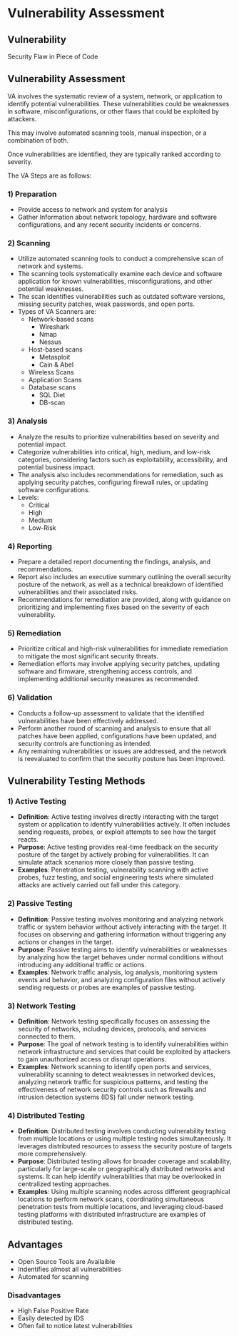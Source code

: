 # Vulnerability Assessment

## Vulnerability

Security Flaw in Piece of Code

## Vulnerability Assessment

VA involves the systematic review of a system, network, or application to identify potential vulnerabilities. These vulnerabilities could be weaknesses in software, misconfigurations, or other flaws that could be exploited by attackers.

This may involve automated scanning tools, manual inspection, or a combination of both.

Once vulnerabilities are identified, they are typically ranked according to severity.

The VA Steps are as follows:

### 1) Preparation

* Provide access to network and system for analysis
* Gather Information about network topology, hardware and software configurations, and any recent security incidents or concerns.

### 2) Scanning

* Utilize automated scanning tools to conduct a comprehensive scan of network and systems.
* The scanning tools systematically examine each device and software application for known vulnerabilities, misconfigurations, and other potential weaknesses.
* The scan identifies vulnerabilities such as outdated software versions, missing security patches, weak passwords, and open ports.
* Types of VA Scanners are:
  * Network-based scans
    * Wireshark
    * Nmap
    * Nessus
  * Host-based scans
    * Metasploit
    * Cain & Abel
  * Wireless Scans
  * Application Scans
  * Database scans
    * SQL Diet
    * DB-scan

### 3) Analysis

* Analyze the results to prioritize vulnerabilities based on severity and potential impact.
* Categorize vulnerabilities into critical, high, medium, and low-risk categories, considering factors such as exploitability, accessibility, and potential business impact.
* The analysis also includes recommendations for remediation, such as applying security patches, configuring firewall rules, or updating software configurations.
* Levels:
  * Critical
  * High
  * Medium
  * Low-Risk

### 4) Reporting

* Prepare a detailed report documenting the findings, analysis, and recommendations.
* Report also includes an executive summary outlining the overall security posture of the network, as well as a technical breakdown of identified vulnerabilities and their associated risks.
* Recommendations for remediation are provided, along with guidance on prioritizing and implementing fixes based on the severity of each vulnerability.

### 5) Remediation

* Prioritize critical and high-risk vulnerabilities for immediate remediation to mitigate the most significant security threats.
* Remediation efforts may involve applying security patches, updating software and firmware, strengthening access controls, and implementing additional security measures as recommended.

### 6) Validation

* Conducts a follow-up assessment to validate that the identified vulnerabilities have been effectively addressed.
* Perform another round of scanning and analysis to ensure that all patches have been applied, configurations have been updated, and security controls are functioning as intended.
* Any remaining vulnerabilities or issues are addressed, and the network is reevaluated to confirm that the security posture has been improved.

## Vulnerability Testing Methods

### 1) Active Testing

* **Definition**: Active testing involves directly interacting with the target system or application to identify vulnerabilities actively. It often includes sending requests, probes, or exploit attempts to see how the target reacts.
* **Purpose**: Active testing provides real-time feedback on the security posture of the target by actively probing for vulnerabilities. It can simulate attack scenarios more closely than passive testing.
* **Examples**: Penetration testing, vulnerability scanning with active probes, fuzz testing, and social engineering tests where simulated attacks are actively carried out fall under this category.

### 2) Passive Testing

* **Definition**: Passive testing involves monitoring and analyzing network traffic or system behavior without actively interacting with the target. It focuses on observing and gathering information without triggering any actions or changes in the target.
* **Purpose**: Passive testing aims to identify vulnerabilities or weaknesses by analyzing how the target behaves under normal conditions without introducing any additional traffic or actions.
* **Examples**: Network traffic analysis, log analysis, monitoring system events and behavior, and analyzing configuration files without actively sending requests or probes are examples of passive testing.

### 3) Network Testing

* **Definition**: Network testing specifically focuses on assessing the security of networks, including devices, protocols, and services connected to them.
* **Purpose**: The goal of network testing is to identify vulnerabilities within network infrastructure and services that could be exploited by attackers to gain unauthorized access or disrupt operations.
* **Examples**: Network scanning to identify open ports and services, vulnerability scanning to detect weaknesses in networked devices, analyzing network traffic for suspicious patterns, and testing the effectiveness of network security controls such as firewalls and intrusion detection systems (IDS) fall under network testing.

### 4) Distributed Testing

* **Definition**: Distributed testing involves conducting vulnerability testing from multiple locations or using multiple testing nodes simultaneously. It leverages distributed resources to assess the security posture of targets more comprehensively.
* **Purpose**: Distributed testing allows for broader coverage and scalability, particularly for large-scale or geographically distributed networks and systems. It can help identify vulnerabilities that may be overlooked in centralized testing approaches.
* **Examples**: Using multiple scanning nodes across different geographical locations to perform network scans, coordinating simultaneous penetration tests from multiple locations, and leveraging cloud-based testing platforms with distributed infrastructure are examples of distributed testing.

## Advantages

* Open Source Tools are Availaible
* Indentifies almost all vulnerabilities
* Automated for scanning

### Disadvantages

* High False Positive Rate
* Easily detected by IDS
* Often fail to notice latest vulnerabilities
